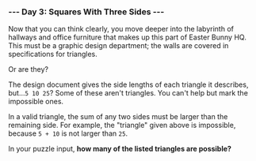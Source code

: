 ### --- Day 3: Squares With Three Sides ---

Now that you can think clearly, you move deeper into the labyrinth of
hallways and office furniture that makes up this part of Easter Bunny HQ.
This must be a graphic design department; the walls are covered in
specifications for triangles.

Or are they?

The design document gives the side lengths of each triangle it describes,
but…`5 10 25`? Some of these aren't triangles. You can't help but mark the
impossible ones.

In a valid triangle, the sum of any two sides must be larger than the
remaining side. For example, the "triangle" given above is impossible,
because `5 + 10` is not larger than `25`.

In your puzzle input, **how many of the listed triangles are possible?**
